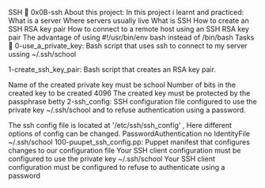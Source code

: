 SSH 📃 0x0B-ssh
About this project:
In this project i learnt and practiced:
What is a server
Where servers usually live
What is SSH
How to create an SSH RSA key pair
How to connect to a remote host using an SSH RSA key pair
The advantage of using #!/usr/bin/env bash instead of /bin/bash
Tasks 📃
0-use_a_private_key: Bash script that uses ssh to connect to my server ussing ~/.ssh/school

1-create_ssh_key_pair: Bash script that creates an RSA key pair.

Name of the created private key must be school
Number of bits in the created key to be created 4096
The created key must be protected by the passphrase betty
2-ssh_config: SSH configuration file configured to use the private key ~/.ssh/school and to refuse authentication using a password.

The ssh config file is located at '/etc/ssh/ssh_config' ,
Here different options of config can be changed.
PasswordAuthentication no
IdentityFile ~/.ssh/school
100-puupet_ssh_config.pp: Puppet manifest that configures changes to our configuration file
Your SSH client configuration must be configured to use the private key ~/.ssh/school
Your SSH client configuration must be configured to refuse to authenticate using a password

